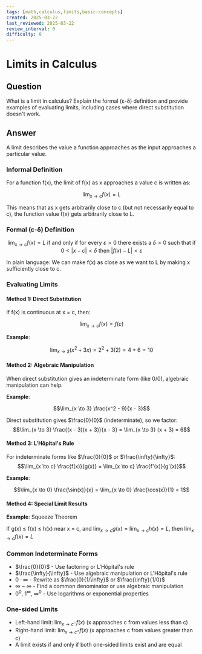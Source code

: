 ```yaml
---
tags: [math,calculus,limits,basic-concepts]
created: 2025-03-22
last_reviewed: 2025-03-22
review_interval: 0
difficulty: 0
---
```


# Limits in Calculus

## Question

What is a limit in calculus? Explain the formal (ε-δ) definition and provide examples of evaluating limits, including cases where direct substitution doesn't work.

## Answer

A limit describes the value a function approaches as the input approaches a particular value.

### Informal Definition

For a function f(x), the limit of f(x) as x approaches a value c is written as:

$$\lim_{x \to c} f(x) = L$$

This means that as x gets arbitrarily close to c (but not necessarily equal to c), the function value f(x) gets arbitrarily close to L.

### Formal (ε-δ) Definition

$$\lim_{x \to c} f(x) = L \text{ if and only if for every } \varepsilon > 0 \text{ there exists a } \delta > 0 \text{ such that if } 0 < |x - c| < \delta \text{ then } |f(x) - L| < \varepsilon$$

In plain language: We can make f(x) as close as we want to L by making x sufficiently close to c.

### Evaluating Limits

#### Method 1: Direct Substitution

If f(x) is continuous at x = c, then:

$$\lim_{x \to c} f(x) = f(c)$$

**Example**:

$$\lim_{x \to 2} (x^2 + 3x) = 2^2 + 3(2) = 4 + 6 = 10$$

#### Method 2: Algebraic Manipulation

When direct substitution gives an indeterminate form (like 0/0), algebraic manipulation can help.

**Example**:

$$\lim_{x \to 3} \frac{x^2 - 9}{x - 3}$$

Direct substitution gives $\frac{0}{0}$ (indeterminate), so we factor:
$$\lim_{x \to 3} \frac{(x - 3)(x + 3)}{x - 3} = \lim_{x \to 3} (x + 3) = 6$$

#### Method 3: L'Hôpital's Rule

For indeterminate forms like $\frac{0}{0}$ or $\frac{\infty}{\infty}$:
$$\lim_{x \to c} \frac{f(x)}{g(x)} = \lim_{x \to c} \frac{f'(x)}{g'(x)}$$

**Example**:

$$\lim_{x \to 0} \frac{\sin(x)}{x} = \lim_{x \to 0} \frac{\cos(x)}{1} = 1$$

#### Method 4: Special Limit Results

**Example**: Squeeze Theorem

If g(x) ≤ f(x) ≤ h(x) near x = c, and $\lim_{x \to c} g(x) = \lim_{x \to c} h(x) = L$, then $\lim_{x \to c} f(x) = L$

### Common Indeterminate Forms

- $\frac{0}{0}$ - Use factoring or L'Hôpital's rule
- $\frac{\infty}{\infty}$ - Use algebraic manipulation or L'Hôpital's rule
- $0 \cdot \infty$ - Rewrite as $\frac{0}{1/\infty}$ or $\frac{\infty}{1/0}$
- $\infty - \infty$ - Find a common denominator or use algebraic manipulation
- $0^0$, $1^{\infty}$, $\infty^0$ - Use logarithms or exponential properties

### One-sided Limits

- Left-hand limit: $\lim_{x \to c^-} f(x)$ (x approaches c from values less than c)
- Right-hand limit: $\lim_{x \to c^+} f(x)$ (x approaches c from values greater than c)
- A limit exists if and only if both one-sided limits exist and are equal
